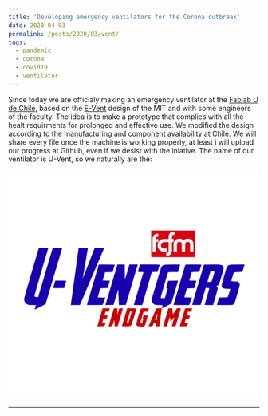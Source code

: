 ```yaml
---
title: 'Developing emergency ventilators for the Corona outbreak'
date: 2020-04-03
permalink: /posts/2020/03/vent/
tags:
  - pandemic
  - corona
  - covid19
  - ventilator
---
```


Since today we are officialy making an emergency ventilator at the [Fablab U de Chile](www.fablab.uchile.cl), based on the [E-Vent](https://e-vent.mit.edu/) design of the MIT and with some engineers of the faculty. The idea is to make a prototype that complies with all the healt requirments for prolonged and effective use. We modified the design according to the manufacturing and component availability at Chile. We will share every file once the machine is working properly, at least i will upload our progress at Github, even if we desist with the iniative. The name of our ventilator is U-Vent, so we naturally are the:

<img src="/images/g2911.png" width="500">

------